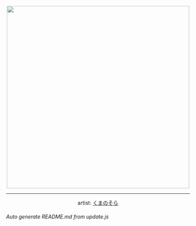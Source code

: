 
<p align="center">
  <img width="500" src="https://nekos.best/api/v2/neko/0710.png">
  <hr/>
  <center>
    artist: <a href="https://www.pixiv.net/en/artworks/97655458">くまのそら</a>
  </center>
</p>


###### Auto generate README.md from update.js

